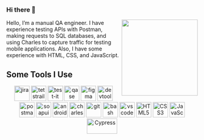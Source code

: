### Hi there 👋
<img src="https://media0.giphy.com/media/v1.Y2lkPTc5MGI3NjExdzdpZmt6cXM2ZmFjdDIybjE1YWJ3NXc4dDJycHhrZmYxZDBwcjhqdyZlcD12MV9pbnRlcm5hbF9naWZfYnlfaWQmY3Q9Zw/3o7TKMt1VVNkHV2PaE/giphy.gif" align="right" width="200px" />
<p>Hello, I’m a manual QA engineer.
I have experience testing APIs with Postman, making requests to SQL databases, and using Charles to capture traffic for testing mobile applications. Also, I have some experience with HTML, CSS, and JavaScript.</p>

<h2>Some Tools I Use</h2>
<p align="center">
<img src="https://cdn.jsdelivr.net/gh/devicons/devicon/icons/jira/jira-original.svg" title="jira" alt="jira" width="40" height="40"/>
<img src="https://codahosted.io/packs/21236/unversioned/assets/LOGO/ba1091c59bab89cd2fd0f289622731fe16113d7b00905abe64759c313a4b73b76c1b0426076ed76cb74752234c734131df46992d5b8b48fc13e264240e4f7119f736cfeb64df36ded54b5cbf6198b9cadedf18dd0cac5c7dbcd16e6336c29363cd1292ba" title="testrail" alt="tetstrail" width="40" height="40"/>
<img src="https://docs.testit.software/images/testit_logo_icon.png" title="test-it" alt="test-it" width="40" height="40"/>
<img src="https://luna1.co/eb0187.png" title="qase" alt="qase" width="40" height="40"/>
<img src="https://cdn.jsdelivr.net/gh/devicons/devicon/icons/figma/figma-original.svg" title="figma" alt="figma" width="40" height="40"/>
<img src="https://d33wubrfki0l68.cloudfront.net/38b5c953a4667366685d55db55d057c86db1fc54/a0fdc/static/acae6b24d940347661ca901ea07f47c1/chrome-dev-logo-icon.png" title="devtools" alt="devtools" width="40" height="40"/>
<img src="https://cdn.worldvectorlogo.com/logos/postman.svg" title="postman" alt="postman" width="40" height="40"/>
<img src="https://encrypted-tbn0.gstatic.com/images?q=tbn:ANd9GcTDLj-17hLuPse4K5lo4VLNFRn89rjLSB-KKIZMdNjB0Q&s" title="soapui" alt="soapui" width="40" height="40"/>
 <img src="https://cdn.jsdelivr.net/gh/devicons/devicon/icons/androidstudio/androidstudio-original.svg" title="android-studio" alt="android-studio" width="40" height="40"/>
<img src="https://scontent.fnic1-2.fna.fbcdn.net/v/t39.30808-6/302566861_403605171884425_5386148225345855980_n.jpg?_nc_cat=105&ccb=1-7&_nc_sid=300f58&_nc_ohc=ihnkBzxCT1AAX83rMsP&_nc_ht=scontent.fnic1-2.fna&oh=00_AfAawDLUs72jZE9tYzpeO6iYO8BoRyjiXTZzWrGfbBzEew&oe=64DEA885" title="charles-proxy" alt="charles-proxy" width="40" height="40"/>
<img src="https://cdn.jsdelivr.net/gh/devicons/devicon/icons/git/git-original.svg" title="git" alt="git" width="40" height="40"/>
<img src="https://upload.wikimedia.org/wikipedia/commons/thumb/4/4b/Bash_Logo_Colored.svg/1024px-Bash_Logo_Colored.svg.png?20180723054350" title="bash" alt="bash" width="40" height="40"/>
<img src="https://cdn.jsdelivr.net/gh/devicons/devicon/icons/vscode/vscode-original.svg" title="vscode" alt="vscode" width="40" height="40"/>
<img src="https://cdn-icons-png.flaticon.com/512/919/919827.png" title="HTML5" alt="HTML5" width="40" height="40"/>
<img src="https://cdn.worldvectorlogo.com/logos/css-3.svg" title="CSS3" alt="CSS3" width="40" height="40"/>
<img src="https://cdn.worldvectorlogo.com/logos/logo-javascript.svg" title="JavaScript" alt="JavaScript" width="40" height="40"/>
<img src="https://www.cypress.io/images/layouts/cypress-logo.svg" title="Cypress" alt="Cypress" width="80" height="40"/>
</p>





<!--
**djadaeva/djadaeva** is a ✨ _special_ ✨ repository because its `README.md` (this file) appears on your GitHub profile.

Here are some ideas to get you started:

- 🔭 I’m currently working on ...
- 🌱 I’m currently learning ...
- 👯 I’m looking to collaborate on ...
- 🤔 I’m looking for help with ...
- 💬 Ask me about ...
- 📫 How to reach me: ...
- 😄 Pronouns: ...
- ⚡ Fun fact: ...
-->
